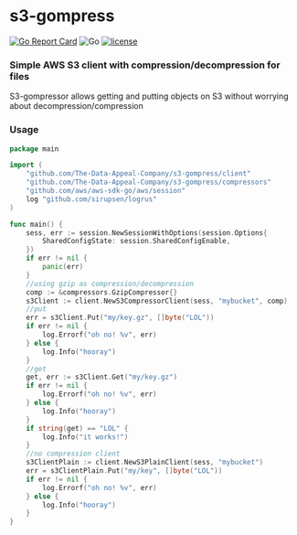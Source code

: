 # s3-gompress
[![Go Report Card](https://goreportcard.com/badge/github.com/The-Data-Appeal-Company/sqs-consumer)](https://goreportcard.com/report/github.com/The-Data-Appeal-Company/s3-gompress)
![Go](https://github.com/The-Data-Appeal-Company/s3-gompress/workflows/Go/badge.svg)
[![license](https://img.shields.io/github/license/The-Data-Appeal-Company/s3-gompress.svg)](LICENSE)

### Simple AWS S3 client with compression/decompression for files
S3-gompressor allows getting and putting objects on S3 without worrying about decompression/compression

### Usage 

```go
package main

import (
    "github.com/The-Data-Appeal-Company/s3-gompress/client"
    "github.com/The-Data-Appeal-Company/s3-gompress/compressors"
    "github.com/aws/aws-sdk-go/aws/session"
    log "github.com/sirupsen/logrus"
)

func main() {
    sess, err := session.NewSessionWithOptions(session.Options{
        SharedConfigState: session.SharedConfigEnable,
    })
    if err != nil {
        panic(err)
    }
    //using gzip as compression/decompression
    comp := &compressors.GzipCompressor{}
    s3Client := client.NewS3CompressorClient(sess, "mybucket", comp)
    //put
    err = s3Client.Put("my/key.gz", []byte("LOL"))
    if err != nil {
        log.Errorf("oh no! %v", err)
    } else {
        log.Info("hooray")
    }
    //get
    get, err := s3Client.Get("my/key.gz")
    if err != nil {
        log.Errorf("oh no! %v", err)
    } else {
        log.Info("hooray")
    }
    if string(get) == "LOL" {
        log.Info("it works!")
    }
    //no compression client
    s3ClientPlain := client.NewS3PlainClient(sess, "mybucket")
    err = s3ClientPlain.Put("my/key", []byte("LOL"))
    if err != nil {
        log.Errorf("oh no! %v", err)
    } else {
        log.Info("hooray")
    }
}
``` 
